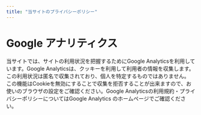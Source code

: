 ```yaml
---
title: "当サイトのプライバシーポリシー"
---
```

# Google アナリティクス
 当サイトでは、サイトの利用状況を把握するためにGoogle Analyticsを利用しています。Google Analyticsは、クッキーを利用して利用者の情報を収集します。この利用状況は匿名で収集されており、個人を特定するものではありません。<br>
この機能はCookieを無効にすることで収集を拒否することが出来ますので、お使いのブラウザの設定をご確認ください。Google Analyticsの利用規約・プライバシーポリシーについてはGoogle Analytics のホームページでご確認ください。